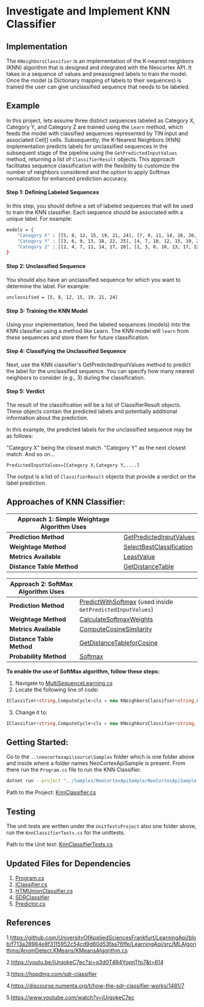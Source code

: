# Investigate and Implement KNN Classifier

## Implementation

The `KNeighborsClassifier` is an implementation of the K-nearest neighbors (KNN) algorithm that is designed and integrated with the Neocortex API. It takes in a sequence of values and preassigned labels to train the model. Once the model (a Dictionary mapping of labels to their sequences) is trained the user can give unclassified sequence that needs to be labeled.

## Example

In this project, lets assume three distinct sequences labeled as Category X, Category Y, and Category Z are trained using the `Learn` method, which feeds the model with classified sequences represented by TIN input and associated Cell[] cells. Subsequently, the K-Nearest Neighbors (KNN) implementation predicts labels for unclassified sequences in the subsequent stage of the pipeline using the `GetPredictedInputValues` method, returning a list of `ClassifierResult` objects. This approach facilitates sequence classification with the flexibility to customize the number of neighbors considered and the option to apply Softmax normalization for enhanced prediction accuracy.

#### Step 1: Defining Labeled Sequences

In this step, you should define a set of labeled sequences that will be used to train the KNN classifier. Each sequence should be associated with a unique label. For example:

```bash
models = {
    "Category X" : [[5, 8, 12, 15, 19, 21, 24], [7, 9, 11, 14, 16, 20, 23]],
    "Category Y" : [[3, 6, 9, 13, 18, 22, 25], [4, 7, 10, 12, 15, 19, 21]],
    "Category Z" : [[2, 4, 7, 11, 14, 17, 20], [1, 3, 8, 10, 13, 17, 22]]
}
```
#### Step 2: Unclassified Sequence
You should also have an unclassified sequence for which you want to determine the label. For example:

```bash
unclassified = [5, 8, 12, 15, 19, 21, 24]
```

#### Step 3: Training the KNN Model

Using your implementation, feed the labeled sequences (models) into the KNN classifier using a method like Learn. The KNN model will `learn` from these sequences and store them for future classification.

#### Step 4: Classifying the Unclassified Sequence
Next, use the KNN classifier's GetPredictedInputValues method to predict the label for the unclassified sequence. You can specify how many nearest neighbors to consider (e.g., 3) during the classification.

#### Step 5: Verdict
The result of the classification will be a list of ClassifierResult objects. These objects contain the predicted labels and potentially additional information about the prediction.

In this example, the predicted labels for the unclassified sequence may be as follows:

"Category X" being the closest match.
"Category Y" as the next closest match.
And so on...

`PredictedInputValues=[Category X,Category Y,....]`

The output is a list of `ClassifierResult` objects that provide a verdict on the label prediction.

## Approaches of KNN Classifier:

| **Approach 1: Simple Weightage Algorithm Uses** |  |
| --- | --- |
| **Prediction Method** | [GetPredictedInputValues](https://github.com/IndranilSaha09/neocortexapi/blob/master/source/NeoCortexApi/Classifiers/KnnClassifier.cs#L196) |
| **Weightage Method** | [SelectBestClassification](https://github.com/IndranilSaha09/neocortexapi/blob/master/source/NeoCortexApi/Classifiers/KnnClassifier.cs#L379) |
| **Metrics Available** | [LeastValue](https://github.com/IndranilSaha09/neocortexapi/blob/master/source/NeoCortexApi/Classifiers/KnnClassifier.cs#L252) |
| **Distance Table Method** | [GetDistanceTable](https://github.com/IndranilSaha09/neocortexapi/blob/master/source/NeoCortexApi/Classifiers/KnnClassifier.cs#L271) |


| **Approach 2: SoftMax Algorithm Uses** |  |
| --- | --- |
| **Prediction Method** | [PredictWithSoftmax](https://github.com/IndranilSaha09/neocortexapi/blob/master/source/NeoCortexApi/Classifiers/KnnClassifier.cs#L490) (used inside `GetPredictedInputValues`) |
| **Weightage Method** | [CalculateSoftmaxWeights](https://github.com/IndranilSaha09/neocortexapi/blob/master/source/NeoCortexApi/Classifiers/KnnClassifier.cs#L586) |
| **Metrics Available** | [ComputeCosineSimilarity](https://github.com/IndranilSaha09/neocortexapi/blob/master/source/NeoCortexApi/Classifiers/KnnClassifier.cs#L309) |
| **Distance Table Method** | [GetDistanceTableforCosine](https://github.com/IndranilSaha09/neocortexapi/blob/master/source/NeoCortexApi/Classifiers/KnnClassifier.cs#L338)  |
| **Probability Method** | [Softmax](https://github.com/IndranilSaha09/neocortexapi/blob/master/source/NeoCortexApi/Classifiers/KnnClassifier.cs#L558) |


**To enable the use of SoftMax algorithm, follow these steps:**

1. Navigate to [MultiSequenceLearning.cs](https://github.com/IndranilSaha09/neocortexapi/blob/master/source/Samples/NeoCortexApiSample/MultisequenceLearning.cs#L101)
2. Locate the following line of code:

```csharp
IClassifier<string,ComputeCycle>cls = new KNeighborsClassifier<string,ComputeCycle>(useSoftmax:false);
```

3. Change it to:
```csharp
IClassifier<string,ComputeCycle>cls = new KNeighborsClassifier<string, ComputeCycle>(useSoftmax:true);
```


## Getting Started:

Go to the `..\neocortexapi\source\Samples` folder which is one folder above and inside where a folder names NeoCortexApiSample is present.
From there run the `Program.cs` file to run the KNN Classifier.

```bash
dotnet run --project "../Samples/NeoCortexApiSample/NeoCortexApiSample.csproj"
```

Path to the
Project: [KnnClassifier.cs](https://github.com/IndranilSaha09/neocortexapi/blob/master/source/NeoCortexApi/Classifiers/KnnClassifier.cs)


## Testing

The unit tests are written under the `UnitTestsProject` also one folder above, run the `KnnClassifierTests.cs` for the
unittests.

Path to the Unit
test: [KnnClassifierTests.cs](https://github.com/IndranilSaha09/neocortexapi/blob/master/source/UnitTestsProject/KnnClassifierTests.cs)


## Updated Files for Dependencies

1. [Program.cs](https://github.com/IndranilSaha09/neocortexapi/blob/master/source/Samples/NeoCortexApiSample/Program.cs)
2. [IClassifier.cs](https://github.com/IndranilSaha09/neocortexapi/blob/master/source/NeoCortexApi/Classifiers/IClassifier.cs)
3. [HTMUnionClassifier.cs](https://github.com/IndranilSaha09/neocortexapi/blob/master/source/NeoCortexApi/Classifiers/HtmUnionClassifier.cs)
4. [SDRClassifier](https://github.com/IndranilSaha09/neocortexapi/blob/master/source/NeoCortexApi/Classifiers/SDRClassifier.cs)
5. [Predictor.cs](https://github.com/IndranilSaha09/neocortexapi/blob/master/source/NeoCortexApi/Predictor.cs)

## References

1.https://github.com/UniversityOfAppliedSciencesFrankfurt/LearningApi/blob/f713a28984e8f3115952c54cd9d60d53faa76ffe/LearningApi/src/MLAlgorithms/AnomDetect.KMeans/KMeansAlgorithm.cs

2.https://youtu.be/iUrqokeC7ec?si=q3d0T4R4YopnTfp7&t=614

3.https://hopding.com/sdr-classifier

4.https://discourse.numenta.org/t/how-the-sdr-classifier-works/1481/7

5.https://www.youtube.com/watch?v=iUrqokeC7ec


